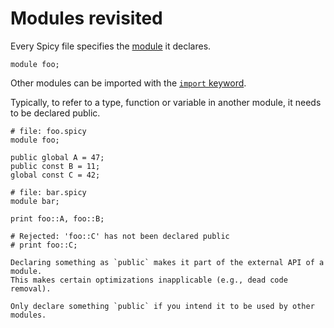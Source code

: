 # Modules revisited

Every Spicy file specifies the
[module](https://docs.zeek.org/projects/spicy/en/latest/programming/language/modules.html)
it declares.

```spicy
module foo;
```

Other modules can be imported with the [`import`
keyword](https://docs.zeek.org/projects/spicy/en/latest/programming/language/statements.html#import).

Typically, to refer to a type, function or variable in another module, it needs
to be declared public.

```spicy
# file: foo.spicy
module foo;

public global A = 47;
public const B = 11;
global const C = 42;
```

```spicy
# file: bar.spicy
module bar;

print foo::A, foo::B;

# Rejected: 'foo::C' has not been declared public
# print foo::C;
```

```admonish
Declaring something as `public` makes it part of the external API of a module.
This makes certain optimizations inapplicable (e.g., dead code removal).

Only declare something `public` if you intend it to be used by other modules.
```
